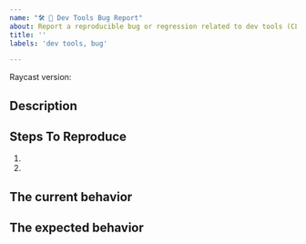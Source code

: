 ```yaml
---
name: "🛠 🐞 Dev Tools Bug Report"
about: Report a reproducible bug or regression related to dev tools (CLI, publishing, commands like Manage Extension or Create Extension, etc)
title: ''
labels: 'dev tools, bug'

---
```


<!--
  Please provide a clear and concise description of what the bug is. Include
  screenshots if needed. Please test using the latest version of Raycast and API.
-->

Raycast version:

## Description

## Steps To Reproduce

1.
2.

<!--
  Your bug will get fixed much faster if we can easily reproduce the bug. Issues without reproduction steps may be immediately closed as not actionable.
-->

## The current behavior


## The expected behavior
